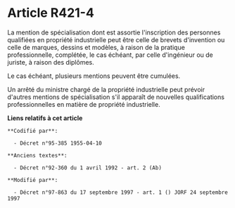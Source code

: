 # Article R421-4

La mention de spécialisation dont est assortie l'inscription des personnes qualifiées en propriété industrielle peut être
celle de brevets d'invention ou celle de marques, dessins et modèles, à raison de la pratique professionnelle, complétée, le
cas échéant, par celle d'ingénieur ou de juriste, à raison des diplômes.

Le cas échéant, plusieurs mentions peuvent être cumulées.

Un arrêté du ministre chargé de la propriété industrielle peut prévoir d'autres mentions de spécialisation s'il apparaît de
nouvelles qualifications professionnelles en matière de propriété industrielle.

**Liens relatifs à cet article**

	**Codifié par**:

	  - Décret n°95-385 1955-04-10

	**Anciens textes**:

	  - Décret n°92-360 du 1 avril 1992 - art. 2 (Ab)

	**Modifié par**:

	  - Décret n°97-863 du 17 septembre 1997 - art. 1 () JORF 24 septembre 1997
